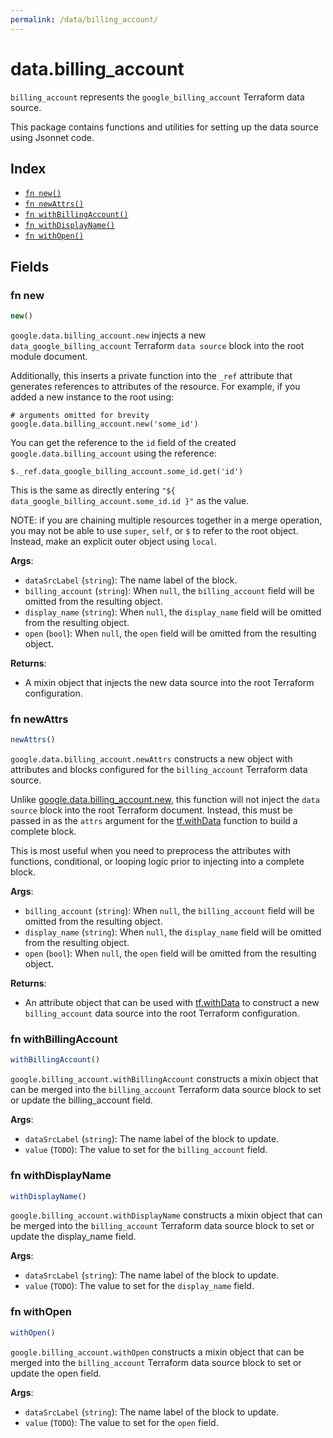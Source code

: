 ```yaml
---
permalink: /data/billing_account/
---
```


# data.billing_account

`billing_account` represents the `google_billing_account` Terraform data source.



This package contains functions and utilities for setting up the data source using Jsonnet code.


## Index

* [`fn new()`](#fn-new)
* [`fn newAttrs()`](#fn-newattrs)
* [`fn withBillingAccount()`](#fn-withbillingaccount)
* [`fn withDisplayName()`](#fn-withdisplayname)
* [`fn withOpen()`](#fn-withopen)

## Fields

### fn new

```ts
new()
```


`google.data.billing_account.new` injects a new `data_google_billing_account` Terraform `data source`
block into the root module document.

Additionally, this inserts a private function into the `_ref` attribute that generates references to attributes of the
resource. For example, if you added a new instance to the root using:

    # arguments omitted for brevity
    google.data.billing_account.new('some_id')

You can get the reference to the `id` field of the created `google.data.billing_account` using the reference:

    $._ref.data_google_billing_account.some_id.get('id')

This is the same as directly entering `"${ data_google_billing_account.some_id.id }"` as the value.

NOTE: if you are chaining multiple resources together in a merge operation, you may not be able to use `super`, `self`,
or `$` to refer to the root object. Instead, make an explicit outer object using `local`.

**Args**:
  - `dataSrcLabel` (`string`): The name label of the block.
  - `billing_account` (`string`):  When `null`, the `billing_account` field will be omitted from the resulting object.
  - `display_name` (`string`):  When `null`, the `display_name` field will be omitted from the resulting object.
  - `open` (`bool`):  When `null`, the `open` field will be omitted from the resulting object.

**Returns**:
- A mixin object that injects the new data source into the root Terraform configuration.


### fn newAttrs

```ts
newAttrs()
```


`google.data.billing_account.newAttrs` constructs a new object with attributes and blocks configured for the `billing_account`
Terraform data source.

Unlike [google.data.billing_account.new](#fn-billingaccountnew), this function will not inject the `data source`
block into the root Terraform document. Instead, this must be passed in as the `attrs` argument for the
[tf.withData](https://github.com/tf-libsonnet/core/tree/main/docs#fn-withdata) function to build a complete block.

This is most useful when you need to preprocess the attributes with functions, conditional, or looping logic prior to
injecting into a complete block.

**Args**:
  - `billing_account` (`string`):  When `null`, the `billing_account` field will be omitted from the resulting object.
  - `display_name` (`string`):  When `null`, the `display_name` field will be omitted from the resulting object.
  - `open` (`bool`):  When `null`, the `open` field will be omitted from the resulting object.

**Returns**:
  - An attribute object that can be used with [tf.withData](https://github.com/tf-libsonnet/core/tree/main/docs#fn-withdata) to construct a new `billing_account` data source into the root Terraform configuration.


### fn withBillingAccount

```ts
withBillingAccount()
```

`google.billing_account.withBillingAccount` constructs a mixin object that can be merged into the `billing_account`
Terraform data source block to set or update the billing_account field.



**Args**:
  - `dataSrcLabel` (`string`): The name label of the block to update.
  - `value` (`TODO`): The value to set for the `billing_account` field.


### fn withDisplayName

```ts
withDisplayName()
```

`google.billing_account.withDisplayName` constructs a mixin object that can be merged into the `billing_account`
Terraform data source block to set or update the display_name field.



**Args**:
  - `dataSrcLabel` (`string`): The name label of the block to update.
  - `value` (`TODO`): The value to set for the `display_name` field.


### fn withOpen

```ts
withOpen()
```

`google.billing_account.withOpen` constructs a mixin object that can be merged into the `billing_account`
Terraform data source block to set or update the open field.



**Args**:
  - `dataSrcLabel` (`string`): The name label of the block to update.
  - `value` (`TODO`): The value to set for the `open` field.
